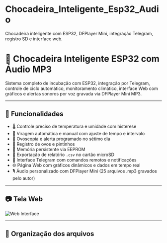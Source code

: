 # Chocadeira_Inteligente_Esp32_Audio
Chocadeira inteligente com ESP32, DFPlayer Mini, integração Telegram, registro SD e interface web.

# 🐣 Chocadeira Inteligente ESP32 com Áudio MP3

Sistema completo de incubação com ESP32, integração por Telegram, controle de ciclo automático, monitoramento climático, interface Web com gráficos e alertas sonoros por voz gravada via DFPlayer Mini MP3.

---

## 🔧 Funcionalidades

- 🌡️ Controle preciso de temperatura e umidade com histerese
- 🔄 Viragem automática e manual com ajuste de tempo e intervalo
- 📆 Ovoscopia e alerta programado no sétimo dia
- 🧾 Registro de ovos e pintinhos
- 🧠 Memória persistente via EEPROM
- 💾 Exportação de relatório `.csv` no cartão microSD
- 📲 Interface Telegram com comandos remotos e notificações
- 🌐 Página Web com gráficos dinâmicos e dados em tempo real
- 🎙️ Áudio personalizado com DFPlayer Mini (25 arquivos .mp3 gravados pelo autor)

---

## 📷 Tela Web

![Web Interface](screenshots/interface_web.png)

---

## 📂 Organização dos arquivos
